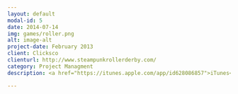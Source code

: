 ```yaml
---
layout: default
modal-id: 5
date: 2014-07-14
img: games/roller.png
alt: image-alt
project-date: February 2013
client: Clicksco
clienturl: http://www.steampunkrollerderby.com/
category: Project Managment
description: <a href="https://itunes.apple.com/app/id628086857">iTunes</a>

---
```

